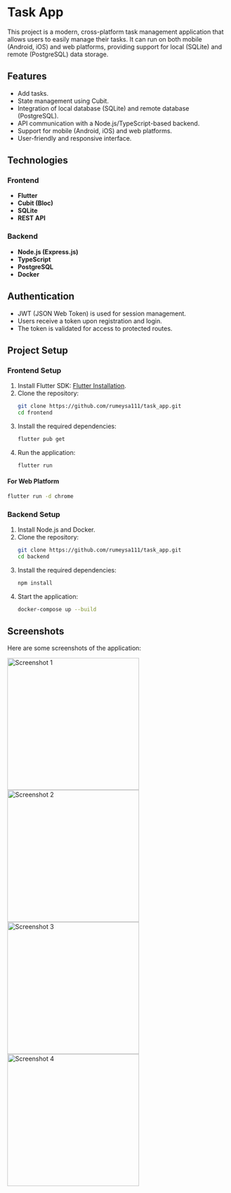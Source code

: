 # Task App

This project is a modern, cross-platform task management application that allows users to easily manage their tasks. It can run on both mobile (Android, iOS) and web platforms, providing support for local (SQLite) and remote (PostgreSQL) data storage.

## Features
- Add tasks.
- State management using Cubit.
- Integration of local database (SQLite) and remote database (PostgreSQL).
- API communication with a Node.js/TypeScript-based backend.
- Support for mobile (Android, iOS) and web platforms.
- User-friendly and responsive interface.

## Technologies

### Frontend
- **Flutter**
- **Cubit (Bloc)**
- **SQLite**
- **REST API**

### Backend
- **Node.js (Express.js)**
- **TypeScript**
- **PostgreSQL**
- **Docker**

## Authentication
- JWT (JSON Web Token) is used for session management.
- Users receive a token upon registration and login.
- The token is validated for access to protected routes.

## Project Setup

### Frontend Setup
1. Install Flutter SDK: [Flutter Installation](https://flutter.dev/docs/get-started/install).
2. Clone the repository:
   ```bash
   git clone https://github.com/rumeysa111/task_app.git
   cd frontend
   ```
3. Install the required dependencies:
   ```bash
   flutter pub get
   ```
4. Run the application:
   ```bash
   flutter run
   ```

#### For Web Platform
```bash
flutter run -d chrome
```

### Backend Setup
1. Install Node.js and Docker.
2. Clone the repository:
   ```bash
   git clone https://github.com/rumeysa111/task_app.git
   cd backend
   ```
3. Install the required dependencies:
   ```bash
   npm install
   ```
4. Start the application:
   ```bash
   docker-compose up --build
   ```

## Screenshots
Here are some screenshots of the application:

<img src="assets/images/Screenshot_1737739375.png" alt="Screenshot 1" width="300">
<img src="assets/images/Screenshot_1737739500.png" alt="Screenshot 2" width="300">
<img src="assets/images/Screenshot_1737739570.png" alt="Screenshot 3" width="300">
<img src="assets/images/Screenshot_1737739606.png" alt="Screenshot 4" width="300">